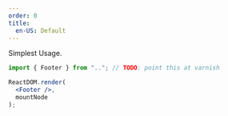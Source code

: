 ```yaml
---
order: 0
title:
  en-US: Default
---
```


Simplest Usage.

```jsx
import { Footer } from ".."; // TODO: point this at varnish

ReactDOM.render(
  <Footer />,
  mountNode
);
```
